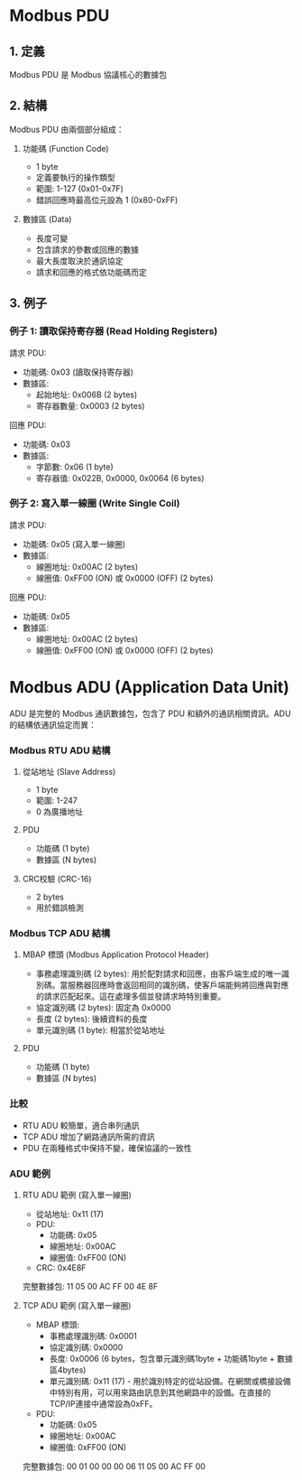 # Modbus PDU

## 1. 定義

Modbus PDU 是 Modbus 協議核心的數據包

## 2. 結構

Modbus PDU 由兩個部分組成：

1. 功能碼 (Function Code)
   - 1 byte
   - 定義要執行的操作類型
   - 範圍: 1-127 (0x01-0x7F)
   - 錯誤回應時最高位元設為 1 (0x80-0xFF)

2. 數據區 (Data)
   - 長度可變
   - 包含請求的參數或回應的數據
   - 最大長度取決於通訊協定
   - 請求和回應的格式依功能碼而定

## 3. 例子

### 例子 1: 讀取保持寄存器 (Read Holding Registers)

請求 PDU:
- 功能碼: 0x03 (讀取保持寄存器)
- 數據區:
  - 起始地址: 0x006B (2 bytes)
  - 寄存器數量: 0x0003 (2 bytes)

回應 PDU:
- 功能碼: 0x03
- 數據區:
  - 字節數: 0x06 (1 byte)
  - 寄存器值: 0x022B, 0x0000, 0x0064 (6 bytes)

### 例子 2: 寫入單一線圈 (Write Single Coil)

請求 PDU:
- 功能碼: 0x05 (寫入單一線圈)
- 數據區:
  - 線圈地址: 0x00AC (2 bytes)
  - 線圈值: 0xFF00 (ON) 或 0x0000 (OFF) (2 bytes)

回應 PDU:
- 功能碼: 0x05
- 數據區:
  - 線圈地址: 0x00AC (2 bytes)
  - 線圈值: 0xFF00 (ON) 或 0x0000 (OFF) (2 bytes)

# Modbus ADU (Application Data Unit)

ADU 是完整的 Modbus 通訊數據包，包含了 PDU 和額外的通訊相關資訊。ADU 的結構依通訊協定而異：

### Modbus RTU ADU 結構

1. 從站地址 (Slave Address)
   - 1 byte
   - 範圍: 1-247
   - 0 為廣播地址
   
2. PDU
   - 功能碼 (1 byte)
   - 數據區 (N bytes)

3. CRC校驗 (CRC-16)
   - 2 bytes
   - 用於錯誤檢測

### Modbus TCP ADU 結構

1. MBAP 標頭 (Modbus Application Protocol Header)
   - 事務處理識別碼 (2 bytes): 用於配對請求和回應，由客戶端生成的唯一識別碼。當服務器回應時會返回相同的識別碼，使客戶端能夠將回應與對應的請求匹配起來。這在處理多個並發請求時特別重要。
   - 協定識別碼 (2 bytes): 固定為 0x0000
   - 長度 (2 bytes): 後續資料的長度
   - 單元識別碼 (1 byte): 相當於從站地址

2. PDU
   - 功能碼 (1 byte)
   - 數據區 (N bytes)

### 比較

- RTU ADU 較簡單，適合串列通訊
- TCP ADU 增加了網路通訊所需的資訊
- PDU 在兩種格式中保持不變，確保協議的一致性

### ADU 範例

1. RTU ADU 範例 (寫入單一線圈)
   - 從站地址: 0x11 (17)
   - PDU:
     - 功能碼: 0x05
     - 線圈地址: 0x00AC
     - 線圈值: 0xFF00 (ON)
   - CRC: 0x4E8F
   
   完整數據包: 11 05 00 AC FF 00 4E 8F

2. TCP ADU 範例 (寫入單一線圈)
   - MBAP 標頭:
     - 事務處理識別碼: 0x0001
     - 協定識別碼: 0x0000  
     - 長度: 0x0006 (6 bytes，包含單元識別碼1byte + 功能碼1byte + 數據區4bytes)
     - 單元識別碼: 0x11 (17) - 用於識別特定的從站設備。在網關或橋接設備中特別有用，可以用來路由訊息到其他網路中的設備。在直接的TCP/IP連接中通常設為0xFF。
   - PDU:
     - 功能碼: 0x05
     - 線圈地址: 0x00AC
     - 線圈值: 0xFF00 (ON)
   
   完整數據包: 00 01 00 00 00 06 11 05 00 AC FF 00



